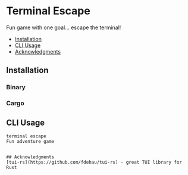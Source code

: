 # Terminal Escape

Fun game with one goal... escape the terminal!

- [Installation](#installation)
- [CLI Usage](#cli-usage)
- [Acknowledgments](#acknowledgments)

## Installation

### Binary

### Cargo

## CLI Usage

```
terminal escape
Fun adventure game


## Acknowledgments
[tui-rs](https://github.com/fdehau/tui-rs) - great TUI library for Rust
```
